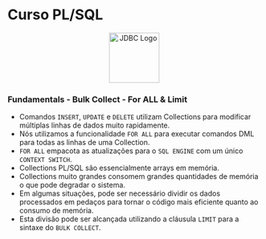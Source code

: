 # Curso PL/SQL

<div style="text-align:center;">
    <img src="https://5.imimg.com/data5/SELLER/Default/2022/7/FT/WW/IM/7756102/oracle-database-enterprise-edition-license-1-processor.png" alt="JDBC Logo" width="100" height="100">
</div>


### Fundamentals - Bulk Collect - For ALL & Limit
* Comandos `INSERT`, `UPDATE` e `DELETE` utilizam Collections para modificar múltiplas linhas de dados muito rapidamente.
* Nós utilizamos a funcionalidade `FOR ALL` para executar comandos DML para todas as linhas de uma Collection.
* `FOR ALL` empacota as atualizações para o `SQL ENGINE` com um único `CONTEXT SWITCH`.
* Collections PL/SQL são essencialmente arrays em memória.
* Collections muito grandes consomem grandes quantidades de memória o que pode degradar o sistema.
* Em algumas situações, pode ser necessário dividir os dados processados em pedaços para tornar o código mais eficiente quanto ao consumo de memória.
* Esta divisão pode ser alcançada utilizando a cláusula `LIMIT` para a sintaxe do `BULK COLLECT`.
